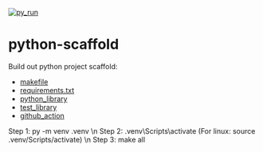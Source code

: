 [![py_run](https://github.com/Phatcm/python-scaffold/actions/workflows/main.yml/badge.svg)](https://github.com/Phatcm/python-scaffold/actions/workflows/main.yml)
# python-scaffold

Build out python project scaffold:
* [makefile](https://github.com/Phatcm/python-scaffold/blob/master/makefile)
* [requirements.txt](https://github.com/Phatcm/python-scaffold/blob/master/requirements.txt)
* [python_library](https://github.com/Phatcm/python-scaffold/tree/master/devopslib)
* [test_library](https://github.com/Phatcm/python-scaffold/blob/master/test_devopslib.py)
* [github_action](https://github.com/Phatcm/python-scaffold/blob/master/.github/workflows/main.yml)

Step 1: py -m venv .venv \n
Step 2: .venv\Scripts\activate (For linux: source .venv/Scripts/activate) \n
Step 3: make all
